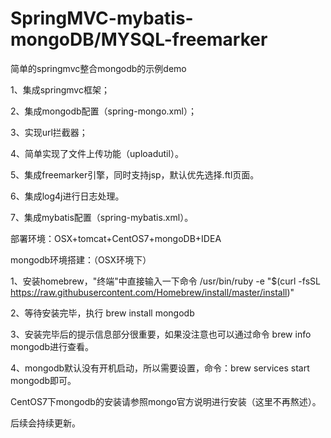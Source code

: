 # SpringMVC-mybatis-mongoDB/MYSQL-freemarker
简单的springmvc整合mongodb的示例demo

1、集成springmvc框架；

2、集成mongodb配置（spring-mongo.xml）；

3、实现url拦截器；

4、简单实现了文件上传功能（uploadutil）。

5、集成freemarker引擎，同时支持jsp，默认优先选择.ftl页面。

6、集成log4j进行日志处理。

7、集成mybatis配置（spring-mybatis.xml）。

部署环境：OSX+tomcat+CentOS7+mongoDB+IDEA

mongodb环境搭建：（OSX环境下）

1、安装homebrew，"终端"中直接输入一下命令
/usr/bin/ruby -e "$(curl -fsSL https://raw.githubusercontent.com/Homebrew/install/master/install)"

2、等待安装完毕，执行 brew install mongodb

3、安装完毕后的提示信息部分很重要，如果没注意也可以通过命令 brew info mongodb进行查看。

4、mongodb默认没有开机启动，所以需要设置，命令：brew services start mongodb即可。

CentOS7下mongodb的安装请参照mongo官方说明进行安装（这里不再熬述）。


后续会持续更新。
